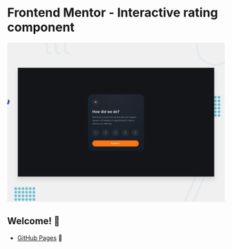 # Frontend Mentor - Interactive rating component

![Design preview for the Interactive rating component coding challenge](./design/desktop-preview.jpg)

## Welcome! 👋


- [GitHub Pages](https://pages.github.com/) 🚀
